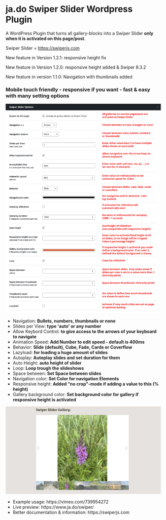 # ja.do Swiper Slider Wordpress Plugin


A WordPress Plugin that turns all gallery-blocks into a Swiper Slider <strong>only when it is activated on this page/post</strong>.

Swiper Slider = https://swiperjs.com

<p>New feature in Version 1.2.1: responsive height fix</p>
<p>New feature in Version 1.2.0: responsive height added & Swiper 8.3.2</p>
<p>New feature in version 1.1.0: Navigation with thumbnails added</p>

<h3>Mobile touch friendly - responsive if you want - fast & easy with many setting options</h3>

![Swiper Slider settings](https://raw.githubusercontent.com/jadoGmbH/jado-SwiperSlider-Plugin-4-WordPress/main/assets/tutorial-swiper-slider.jpg "Tutorial Swiper Slider")


<ul>

<li>Navigation: <strong>Bullets, numbers, thumbnails or none</strong></li>
<li>Slides per View: <strong>type 'auto' or any number</strong></li>
<li>Allow Keybord Control: <strong>to give access to the arrows of your keyboard to navigate</strong></li>
<li>Animation Speed: <strong>Add Number to edit speed - default is 400ms</strong></li>
<li>Behavior: <strong>Slide (default), Cube, Fade, Cards or Coverflow</strong></li>
<li>Lazyload: <strong>for loading a huge amount of slides</strong></li>
<li>Autoplay: <strong>Autoplay slides and set duration for them</strong></li>
<li>Auto Height: <strong>auto height of slider</strong></li>
<li>Loop: <strong>Loop trough the slideshows</strong></li>
<li>Space between: <strong>Set Space between slides</strong></li>
<li>Navigation color: <strong>Set Color for navigation Elements</strong></li>
<li>Responsive height: <strong>Added "no crop"-mode if adding a value to this (% height)</strong></li>
<li>Gallery background color: <strong>Set background color for gallery if responsive height is activated</strong></li>


</ul>


![Swiper Slider preview](https://raw.githubusercontent.com/jadoGmbH/jado-SwiperSlider-Plugin-4-WordPress/main/assets/swiper-slider-gallery.jpg "Preview Swiper Slider")

<ul>
<li>Example usage: https://vimeo.com/739954272</li>
<li>Live preview: https://www.ja.do/swiper/</li>
<li>Better documentation & information: https://swiperjs.com</li>
</ul>
